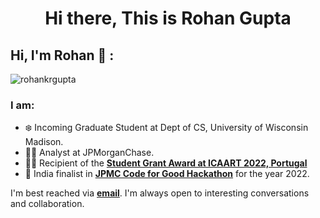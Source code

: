 <!---
rohankrgupta/rohankrgupta is a ✨ special ✨ repository because its `README.md` (this file) appears on your GitHub profile.
You can click the Preview link to take a look at your changes.
--->
<h1 align="center">Hi there, This is Rohan Gupta </h1>

## Hi, I'm Rohan 👋 :
<p align="left"> <img src="https://komarev.com/ghpvc/?username=rohankrgupta&label=Profile%20Views" This Month alt="rohankrgupta" /> </p>

<h3 align="left">I am:</h3>

* ❄️ Incoming Graduate Student at Dept of CS, University of Wisconsin Madison.<br/>
* 🧑‍💻 Analyst at JPMorganChase. <br/>
* ✍🏻 Recipient of the __[Student Grant Award at ICAART 2022, Portugal](https://icaart.scitevents.org/)__ <br/>
* 📝 India finalist in  __[JPMC Code for Good Hackathon](https://careers.jpmorgan.com/us/en/students/programs/code-for-good)__  for the year 2022.<br/>

I'm best reached via __[email](mailto:rohankrgupta2000@gmail.com)__. I'm always open to interesting conversations and collaboration.
